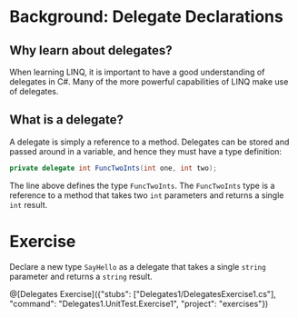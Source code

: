 [//]: # (GENERATED FILE -- DO NOT EDIT)
# Background: Delegate Declarations

## Why learn about delegates?
When learning LINQ, it is important to have a good understanding of delegates in C#. Many of the more powerful capabilities of LINQ make use of delegates.

## What is a delegate?
A delegate is simply a reference to a method. Delegates can be stored and passed around in a variable, and hence they must have a type definition:

```csharp
private delegate int FuncTwoInts(int one, int two);
```

The line above defines the type `FuncTwoInts`. The `FuncTwoInts` type is a reference to a method that takes two `int` parameters and returns a single `int` result.

# Exercise

Declare a new type `SayHello` as a delegate that takes a single `string` parameter and returns a `string` result.

@[Delegates Exercise]({"stubs": ["Delegates1/DelegatesExercise1.cs"], "command": "Delegates1.UnitTest.Exercise1", "project": "exercises"})
